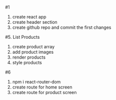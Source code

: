 #1

1. create react app
2. create header section
3. create github repo and commit the first changes

#5. List Products
1. create product array
2. add product images
3. render products
4. style products

#6
1. npm i react-router-dom
2. create route for home screen
3. create route for product screen